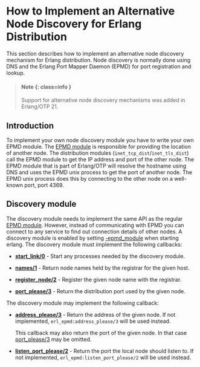 # How to Implement an Alternative Node Discovery for Erlang Distribution

This section describes how to implement an alternative node discovery mechanism for Erlang distribution. Node discovery is normally done using DNS and the Erlang Port Mapper Daemon (EPMD) for port registration and lookup.

> #### Note {: class=info }
> Support for alternative node discovery mechanisms was added in Erlang/OTP 21.

## Introduction

To implement your own node discovery module you have to write your own EPMD module. The [EPMD module](`m:erl_epmd`) is responsible for providing the location of another node. The distribution modules (`inet_tcp_dist`/`inet_tls_dist`) call the EPMD module to get the IP address and port of the other node. The EPMD module that is part of Erlang/OTP will resolve the hostname using DNS and uses the EPMD unix process to get the port of another node. The EPMD unix process does this by connecting to the other node on a well-known port, port 4369.

## Discovery module

The discovery module needs to implement the same API as the regular [EPMD module](`m:erl_epmd`). However, instead of communicating with EPMD you can connect to any service to find out connection details of other nodes. A discovery module is enabled by setting [\-epmd_module](erl_cmd.md) when starting erlang. The discovery module must implement the following callbacks:

* __[start_link/0](`erl_epmd:start_link/0`)__ - Start any processes needed by the discovery module.

* __[names/1](`erl_epmd:names/1`)__ - Return node names held by the registrar for the given host.

* __[register_node/2](`erl_epmd:register_node/2`)__ - Register the given node name with the registrar.

* __[port_please/3](`erl_epmd:port_please/3`)__ - Return the distribution port used by the given node.

The discovery module may implement the following callback:

* __[address_please/3](`erl_epmd:address_please/3`)__ - Return the address of the given node. If not implemented, `erl_epmd:address_please/3` will be used instead.

  This callback may also return the port of the given node. In that case [port_please/3](`erl_epmd:port_please/3`) may be omitted.

* __[listen_port_please/2](`erl_epmd:listen_port_please/2`)__ - Return the port the local node should listen to. If not implemented, `erl_epmd:listen_port_please/2` will be used instead.
